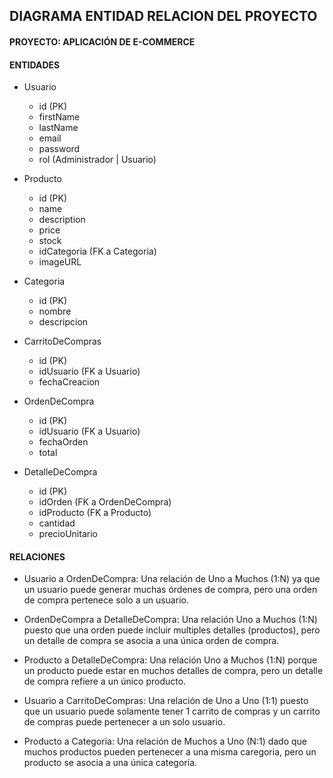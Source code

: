 ## DIAGRAMA ENTIDAD RELACION DEL PROYECTO

#### PROYECTO: APLICACIÓN DE E-COMMERCE
#### ENTIDADES
- Usuario
    - id (PK)
    - firstName
    - lastName
    - email
    - password
    - rol (Administrador | Usuario)

- Producto
    - id (PK)
    - name
    - description
    - price
    - stock
    - idCategoria (FK a Categoria)
    - imageURL

- Categoria
    - id (PK)
    - nombre
    - descripcion

- CarritoDeCompras
    - id (PK)
    - idUsuario (FK a Usuario)
    - fechaCreacion

- OrdenDeCompra
    - id (PK)
    - idUsuario (FK a Usuario)
    - fechaOrden
    - total

- DetalleDeCompra
    - id (PK)
    - idOrden (FK a OrdenDeCompra)
    - idProducto (FK a Producto)
    - cantidad
    - precioUnitario


#### RELACIONES
- Usuario a OrdenDeCompra: Una relación de Uno a Muchos (1:N) ya que un usuario puede generar muchas órdenes de compra, pero una orden de compra pertenece solo a un usuario.

- OrdenDeCompra a DetalleDeCompra: Una relación Uno a Muchos (1:N) puesto que una orden puede incluir multiples detalles (productos), pero un detalle de compra se asocia a una única orden de compra.

- Producto a DetalleDeCompra: Una relación Uno a Muchos (1:N) porque un producto puede estar en muchos detalles de compra, pero un detalle de compra refiere a un único producto.

- Usuario a CarritoDeCompras: Una relación de Uno a Uno (1:1) puesto que un usuario puede solamente tener 1 carrito de compras y un carrito de compras puede pertenecer a un solo usuario.

- Producto a Categoria: Una relación de Muchos a Uno (N:1) dado que muchos productos pueden pertenecer a una misma caregoria, pero un producto se asocia a una única categoría.

